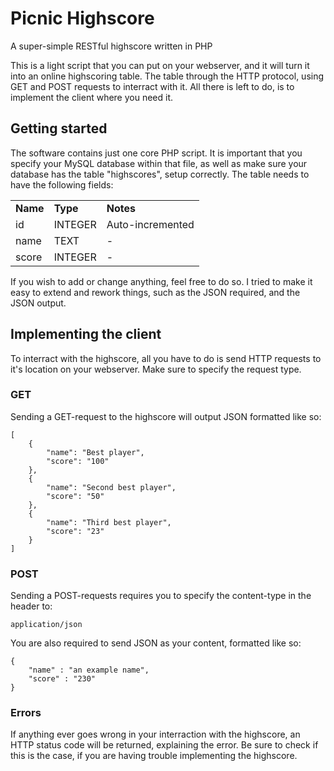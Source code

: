 Picnic Highscore
================

A super-simple RESTful highscore written in PHP
 
This is a light script that you can put on your webserver, and it will turn it into an online highscoring table.
The table through the HTTP protocol, using GET and POST requests to interract with it. All there is left to do, is to implement the client where you need it.


Getting started
---------------

The software contains just one core PHP script. 
It is important that you specify your MySQL database within that file, as well as
make sure your database has the table "highscores", setup correctly. 
The table needs to have the following fields:

<table>
    <tr>
        <td><b>Name</b></td>
        <td><b>Type</b></td>
        <td><b>Notes</b></td>
    </tr>
    <tr>
        <td>id</td>
        <td>INTEGER</td>
        <td>Auto-incremented</td>
    </tr>
    <tr>
        <td>name</td>
        <td>TEXT</td>
        <td>-</td>
    </tr>
    <tr>
        <td>score</td>
        <td>INTEGER</td>
        <td>-</td>
    </tr>
</table>
If you wish to add or change anything, feel free to do so. I tried to make
it easy to extend and rework things, such as the JSON required, and the JSON output.

Implementing the client
-----------------------
To interract with the highscore, all you have to do is send HTTP requests to it's location on your webserver.
Make sure to specify the request type.

### GET ###
Sending a GET-request to the highscore will output JSON formatted like so:
```
[
    {
        "name": "Best player",
        "score": "100"
    },
    {
        "name": "Second best player",
        "score": "50"
    },
    {
        "name": "Third best player",
        "score": "23"
    }
]
```

### POST ###
Sending a POST-requests requires you to specify the content-type in the header to:
```
application/json
```
You are also required to send JSON as your content, formatted like so:
```
{
	"name" : "an example name",
	"score" : "230"
}
```

### Errors ###
If anything ever goes wrong in your interraction with the highscore, an HTTP status code will be returned, explaining the error. Be sure to check if this is the case, if you are having trouble implementing the highscore.
